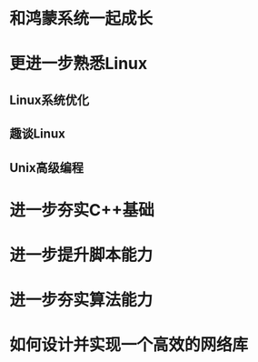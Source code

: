 # 和鸿蒙系统一起成长
# 更进一步熟悉Linux
## Linux系统优化
## 趣谈Linux
## Unix高级编程
# 进一步夯实C++基础
# 进一步提升脚本能力
# 进一步夯实算法能力
# 如何设计并实现一个高效的网络库